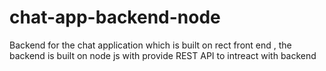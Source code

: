 # chat-app-backend-node
Backend for the chat application which is built on rect front end , the backend is built on node js with provide REST API to intreact with backend 
